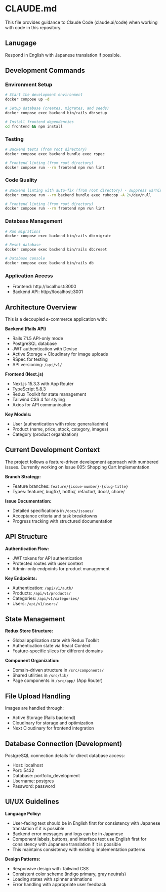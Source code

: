 # CLAUDE.md

This file provides guidance to Claude Code (claude.ai/code) when working with code in this repository.

## Lanugage
Respond in English with Japanese translation if possible.

## Development Commands

### Environment Setup
```bash
# Start the development environment
docker compose up -d

# Setup database (creates, migrates, and seeds)
docker compose exec backend bin/rails db:setup

# Install frontend dependencies
cd frontend && npm install
```

### Testing
```bash
# Backend tests (from root directory)
docker compose exec backend bundle exec rspec

# Frontend linting (from root directory)
docker compose run --rm frontend npm run lint
```

### Code Quality
```bash
# Backend linting with auto-fix (from root directory) - suppress warnings
docker compose run --rm backend bundle exec rubocop -A 2>/dev/null

# Frontend linting (from root directory)  
docker compose run --rm frontend npm run lint
```

### Database Management
```bash
# Run migrations
docker compose exec backend bin/rails db:migrate

# Reset database
docker compose exec backend bin/rails db:reset

# Database console
docker compose exec backend bin/rails db
```

### Application Access
- Frontend: http://localhost:3000
- Backend API: http://localhost:3001

## Architecture Overview

This is a decoupled e-commerce application with:

**Backend (Rails API)**
- Rails 7.1.5 API-only mode
- PostgreSQL database
- JWT authentication with Devise
- Active Storage + Cloudinary for image uploads
- RSpec for testing
- API versioning: `/api/v1/`

**Frontend (Next.js)**
- Next.js 15.3.3 with App Router
- TypeScript 5.8.3
- Redux Toolkit for state management
- Tailwind CSS 4 for styling
- Axios for API communication

**Key Models:**
- User (authentication with roles: general/admin)
- Product (name, price, stock, category, images)
- Category (product organization)

## Current Development Context

The project follows a feature-driven development approach with numbered issues. Currently working on Issue 005: Shopping Cart Implementation.

**Branch Strategy:**
- Feature branches: `feature/{issue-number}-{slug-title}`
- Types: feature/, bugfix/, hotfix/, refactor/, docs/, chore/

**Issue Documentation:**
- Detailed specifications in `/docs/issues/`
- Acceptance criteria and task breakdowns
- Progress tracking with structured documentation

## API Structure

**Authentication Flow:**
- JWT tokens for API authentication
- Protected routes with user context
- Admin-only endpoints for product management

**Key Endpoints:**
- Authentication: `/api/v1/auth/`
- Products: `/api/v1/products/`
- Categories: `/api/v1/categories/`
- Users: `/api/v1/users/`

## State Management

**Redux Store Structure:**
- Global application state with Redux Toolkit
- Authentication state via React Context
- Feature-specific slices for different domains

**Component Organization:**
- Domain-driven structure in `/src/components/`
- Shared utilities in `/src/lib/`
- Page components in `/src/app/` (App Router)

## File Upload Handling

Images are handled through:
- Active Storage (Rails backend)
- Cloudinary for storage and optimization
- Next Cloudinary for frontend integration

## Database Connection (Development)

PostgreSQL connection details for direct database access:
- Host: localhost
- Port: 5432
- Database: portfolio_development
- Username: postgres
- Password: password

## UI/UX Guidelines

**Language Policy:**
- User-facing text should be in English first for consistency with Japanese translation if it is possible
- Backend error messages and logs can be in Japanese
- Component labels, buttons, and interface text use English first for consistency with Japanese translation if it is possible
- This maintains consistency with existing implementation patterns

**Design Patterns:**
- Responsive design with Tailwind CSS
- Consistent color scheme (indigo primary, gray neutrals)
- Loading states with spinner animations
- Error handling with appropriate user feedback